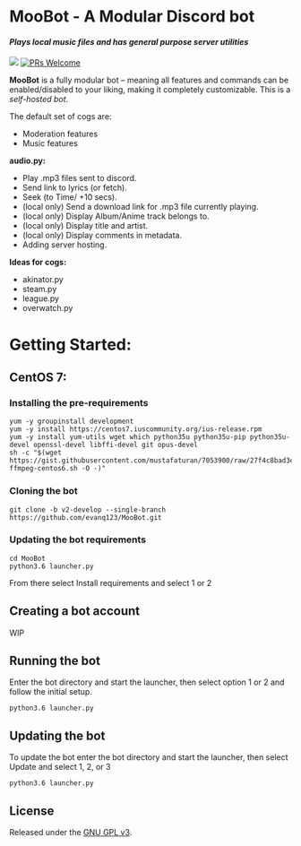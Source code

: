 # MooBot - A Modular Discord bot
#### *Plays local music files and has general purpose server utilities*
[<img src="https://img.shields.io/badge/discord-py-blue.svg">](https://github.com/Rapptz/discord.py) [![PRs Welcome](https://img.shields.io/badge/PRs-welcome-brightgreen.svg?style=flat-square)](http://makeapullrequest.com)

**MooBot** is a fully modular bot – meaning all features and commands can be enabled/disabled to your liking, making it completely customizable. This is a *self-hosted bot*.

The default set of cogs are:
* Moderation features
* Music features

**audio.py:**
* Play .mp3 files sent to discord.
* Send link to lyrics (or fetch).
* Seek (to Time/ +10 secs).
* (local only) Send a download link for .mp3 file currently playing.
* (local only) Display Album/Anime track belongs to.
* (local only) Display title and artist.
* (local only) Display comments in metadata.
* Adding server hosting.

**Ideas for cogs:**
* akinator.py
* steam.py
* league.py
* overwatch.py

# Getting Started:
## CentOS 7:
### Installing the pre-requirements
```
yum -y groupinstall development
yum -y install https://centos7.iuscommunity.org/ius-release.rpm
yum -y install yum-utils wget which python35u python35u-pip python35u-devel openssl-devel libffi-devel git opus-devel
sh -c "$(wget https://gist.githubusercontent.com/mustafaturan/7053900/raw/27f4c8bad3ee2bb0027a1a52dc8501bf1e53b270/latest-ffmpeg-centos6.sh -O -)"
```
### Cloning the bot
```
git clone -b v2-develop --single-branch https://github.com/evanq123/MooBot.git
```
### Updating the bot requirements
```
cd MooBot
python3.6 launcher.py
```
From there select Install requirements and select 1 or 2

## Creating a bot account
WIP

## Running the bot
Enter the bot directory and start the launcher, then select option 1 or 2 and follow the initial setup.
```
python3.6 launcher.py
```

## Updating the bot
To update the bot enter the bot directory and start the launcher, then select Update and select 1, 2, or 3
```
python3.6 launcher.py
```

## License
Released under the [GNU GPL v3](LICENSE).
